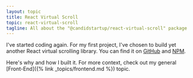 ```yaml
---
layout: topic
title: React Virtual Scroll
topic: react-virtual-scroll
tagline: All about the "@candidstartup/react-virtual-scroll" package
---
```


I've started coding again. For my first project, I've chosen to build yet another React virtual scrolling library. You can find it on [GitHub](https://github.com/TheCandidStartup/infinisheet/tree/main/packages/react-virtual-scroll) and [NPM](https://www.npmjs.com/package/@candidstartup/react-virtual-scroll). 

Here's why and how I built it. For more context, check out my general [Front-End]({% link _topics/frontend.md %}) topic. 
